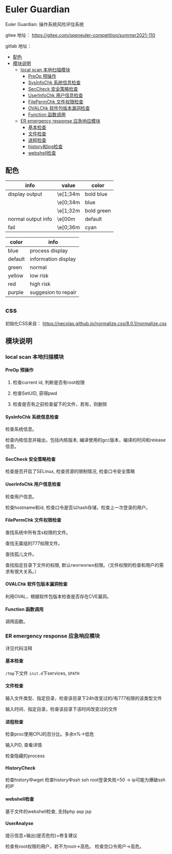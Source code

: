 # Euler Guardian

Euler Guardian: 操作系统风险评估系统

gitee 地址：
https://gitee.com/openeuler-competition/summer2021-110

gitlab 地址：


<!-- vim-markdown-toc GFM -->

* [配色](#配色)
* [模块说明](#模块说明)
	* [local scan 本地扫描模块](#local-scan-本地扫描模块)
		* [PreOp 预操作](#preop-预操作)
		* [SysInfoChk 系统信息检查](#sysinfochk-系统信息检查)
		* [SecCheck 安全策略检查](#seccheck-安全策略检查)
		* [UserInfoChk 用户信息检查](#userinfochk-用户信息检查)
		* [FilePermChk 文件权限检查](#filepermchk-文件权限检查)
		* [OVALChk 软件包版本漏洞检查](#ovalchk-软件包版本漏洞检查)
		* [Function 函数调用](#function-函数调用)
	* [ER emergency response 应急响应模块](#er-emergency-response-应急响应模块)
		* [基本检查](#基本检查)
		* [文件检查](#文件检查)
		* [进程检查](#进程检查)
		* [history和log检查](#history和log检查)
		* [webshell检查](#webshell检查)

<!-- vim-markdown-toc -->

## 配色

|info|value|color|
|---|---|---|
|display output| \e[1;34m | bold blue|
|| \e[0;34m | blue|
|| \e[1;32m | bold green|
|normal output info | \e[00m | default |
|fail | \e[0;36m | cyan|


|color|info|
|---|---|
|blue| process display|
|default|information display|
|green|normal|
|yellow|low risk|
|red|high risk|
|purple|suggesion to repair|
## css

初始化CSS来自：
https://necolas.github.io/normalize.css/8.0.1/normalize.css

## 模块说明

### local scan 本地扫描模块

#### PreOp 预操作

1. 检查current id, 判断是否有root权限

2. 检查SetUID, 获得pwd

3. 检查是否有之前检查留下的文件，若有，则删除

#### SysInfoChk 系统信息检查

检查系统信息。

检查内核信息并输出，包括内核版本, 编译使用的gcc版本，编译的时间和release信息。

#### SecCheck 安全策略检查

检查是否开启了SELinux, 检查资源的限制情况, 检查口令安全策略

#### UserInfoChk 用户信息检查

检查用户信息。

检查hostname和id, 检查口令是否以hash存储，检查上一次登录的用户。

#### FilePermChk 文件权限检查

查找系统中所有含s权限的文件。

查找无属组的777权限文件。

查找孤儿文件。

查找指定目录下文件的权限, 默认rwxrwxrwx权限。（文件权限的检查和用户的需求有很大关系。）

#### OVALChk 软件包版本漏洞检查

利用OVAL，根据软件包版本检查是否存在CVE漏洞。

#### Function 函数调用

调用函数。

### ER emergency response 应急响应模块

详见代码注释

#### 基本检查

`/tmp`下文件 `init.d`下services, `$PATH`

#### 文件检查

输入文件类型、指定目录，检查该目录下24h改变过的/有777权限的该类型文件

输入时间、指定目录，检查该目录下该时间改变过的文件

#### 进程检查

检查proc使用CPU的百分比。多余n%->低危

输入PID, 查看详情

检查隐藏的process

#### HistoryCheck

检查history中wget
检查history中ssh
ssh root登录失败>50 -> ip可能为爆破ssh的IP

#### webshell检查

基于文件的webshell检查, 支持php asp jsp

#### UserAnalyse

提示信息+输出(是否危险)+修复建议

检查有root权限的用户，若不为root->高危。
检查空口令用户->高危。

